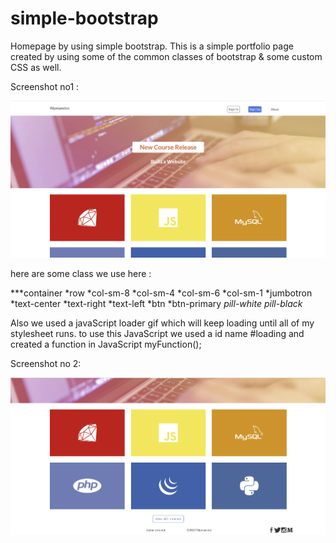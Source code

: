 # simple-bootstrap
Homepage by using simple bootstrap.
This is a simple portfolio page created by using some of the common classes of bootstrap & some custom CSS as well.

Screenshot no1 :

![](./image/ss11.png)

here are some class we use here : 

***container
*row
*col-sm-8
*col-sm-4
*col-sm-6
*col-sm-1
*jumbotron
*text-center
*text-right
*text-left
*btn
*btn-primary
*pill-white
*pill-black**

Also we used a javaScript loader gif which will keep loading until all of my stylesheet runs. 
to use this JavaScript we used a id name #loading and created a function in JavaScript myFunction();



Screenshot no 2:

![](./image/ss22.png)
